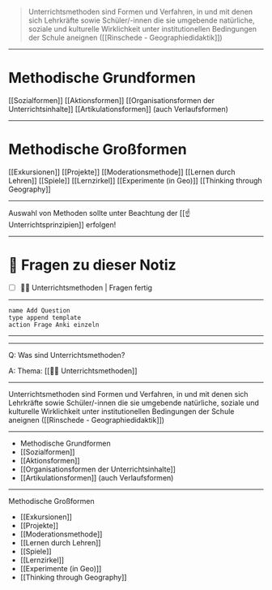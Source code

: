 > Unterrichtsmethoden sind Formen und Verfahren, in und mit denen sich Lehrkräfte sowie Schüler/-innen die sie umgebende natürliche, soziale und kulturelle Wirklichkeit unter institutionellen Bedingungen der Schule aneignen ([[Rinschede - Geographiedidaktik]])

---
# Methodische Grundformen

[[Sozialformen]]
[[Aktionsformen]]
[[Organisationsformen der Unterrichtsinhalte]]
[[Artikulationsformen]] (auch Verlaufsformen)

---
# Methodische Großformen

[[Exkursionen]]
[[Projekte]]
[[Moderationsmethode]]
[[Lernen durch Lehren]]
[[Spiele]]
[[Lernzirkel]]
[[Experimente (in Geo)]]
[[Thinking through Geography]]

---

Auswahl von Methoden sollte unter Beachtung der [[☝️ Unterrichtsprinzipien]] erfolgen!

---

# 🔎 Fragen zu dieser Notiz

- [ ] 👨‍🏫 Unterrichtsmethoden  | Fragen fertig

---

```button
name Add Question
type append template
action Frage Anki einzeln
```
___
---

Q: Was sind Unterrichtsmethoden?

A:  Thema: [[👨‍🏫 Unterrichtsmethoden]] 
________
Unterrichtsmethoden sind Formen und Verfahren, in und mit denen sich Lehrkräfte sowie Schüler/-innen die sie umgebende natürliche, soziale und kulturelle Wirklichkeit unter institutionellen Bedingungen der Schule aneignen ([[Rinschede - Geographiedidaktik]])
___
- Methodische Grundformen
- [[Sozialformen]]
- [[Aktionsformen]]
- [[Organisationsformen der Unterrichtsinhalte]]
- [[Artikulationsformen]] (auch Verlaufsformen)
___
Methodische Großformen
- [[Exkursionen]]
- [[Projekte]]
- [[Moderationsmethode]]
- [[Lernen durch Lehren]]
- [[Spiele]]
- [[Lernzirkel]]
- [[Experimente (in Geo)]]
- [[Thinking through Geography]]
<!--ID: 1711733802587-->








